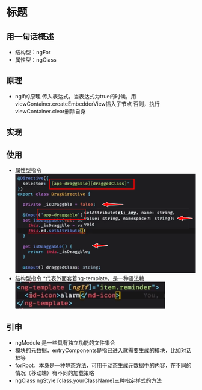 # 标题

## 用一句话概述
- 结构型：ngFor  
- 属性型：ngClass
## 原理
- ngif的原理
传入表达式，当表达式为true的时候，用viewContainer.createEmbedderView插入子节点
否则，执行viewContainer.clear删除自身
## 实现

## 使用
- 属性型指令
![avatar](./img/20190805215549.png)
- 结构型指令
*代表外面套着ng-template，是一种语法糖
![avatar](./img/20190805222620.png)
## 引申
- ngModule 是一些具有独立功能的文件集合
- 模块的元数据，entryComponents是指已进入就需要生成的模块，比如对话框等
- forRoot，本身是一种静态方法，可用于动态生成元数据中的内容，在不同的情况（移动端）有不同的加载策略
- ngClass ngStyle [class.yourClassName]三种指定样式的方法